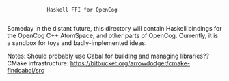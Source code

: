 
                 Haskell FFI for OpenCog
                 -----------------------

Someday in the distant future, this directory will contain Haskell
bindings for the OpenCog C++ AtomSpace, and other parts of OpenCog.
Currently, it is a sandbox for toys and badly-implemented ideas.


Notes:
Should probably use Cabal for building and managing libraries??
CMake infrastructure:
https://bitbucket.org/arrowdodger/cmake-findcabal/src
